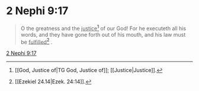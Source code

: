 # 2 Nephi 9:17

> O the greatness and the <u>justice</u>[^a] of our God! For he executeth all his words, and they have gone forth out of his mouth, and his law must be <u>fulfilled</u>[^b] .

[2 Nephi 9:17](https://www.churchofjesuschrist.org/study/scriptures/bofm/2-ne/9?lang=eng&id=p17#p17)


[^a]: [[God, Justice of|TG God, Justice of]]; [[Justice|Justice]].  
[^b]: [[Ezekiel 24.14|Ezek. 24:14]].  
